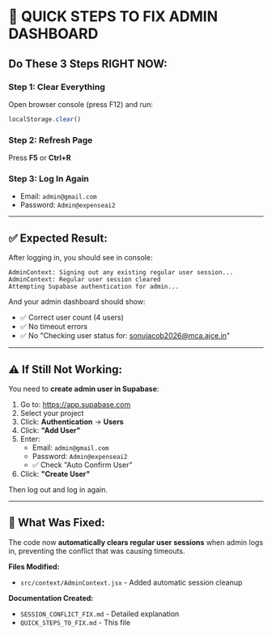 # 🚀 QUICK STEPS TO FIX ADMIN DASHBOARD

## Do These 3 Steps RIGHT NOW:

### **Step 1: Clear Everything**
Open browser console (press F12) and run:
```javascript
localStorage.clear()
```

### **Step 2: Refresh Page**
Press **F5** or **Ctrl+R**

### **Step 3: Log In Again**
- Email: `admin@gmail.com`
- Password: `Admin@expenseai2`

---

## ✅ Expected Result:

After logging in, you should see in console:
```
AdminContext: Signing out any existing regular user session...
AdminContext: Regular user session cleared
Attempting Supabase authentication for admin...
```

And your admin dashboard should show:
- ✅ Correct user count (4 users)
- ✅ No timeout errors
- ✅ No "Checking user status for: sonujacob2026@mca.ajce.in"

---

## ⚠️ If Still Not Working:

You need to **create admin user in Supabase**:

1. Go to: https://app.supabase.com
2. Select your project
3. Click: **Authentication** → **Users**
4. Click: **"Add User"**
5. Enter:
   - Email: `admin@gmail.com`
   - Password: `Admin@expenseai2`
   - ✅ Check "Auto Confirm User"
6. Click: **"Create User"**

Then log out and log in again.

---

## 📝 What Was Fixed:

The code now **automatically clears regular user sessions** when admin logs in, preventing the conflict that was causing timeouts.

**Files Modified:**
- `src/context/AdminContext.jsx` - Added automatic session cleanup

**Documentation Created:**
- `SESSION_CONFLICT_FIX.md` - Detailed explanation
- `QUICK_STEPS_TO_FIX.md` - This file